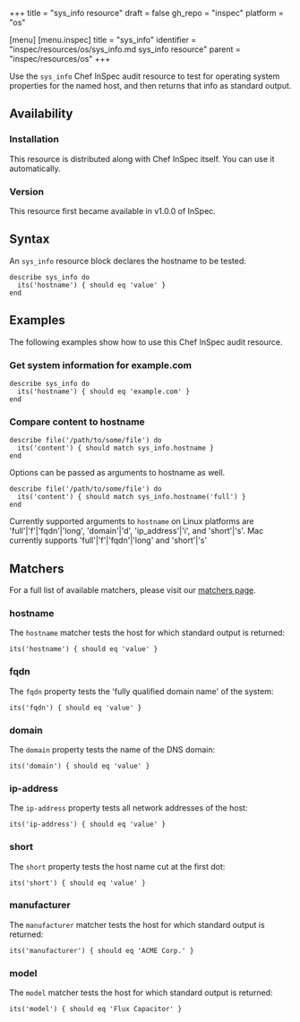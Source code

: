 +++
title = "sys_info resource"
draft = false
gh_repo = "inspec"
platform = "os"

[menu]
  [menu.inspec]
    title = "sys_info"
    identifier = "inspec/resources/os/sys_info.md sys_info resource"
    parent = "inspec/resources/os"
+++

Use the `sys_info` Chef InSpec audit resource to test for operating system properties for the named host, and then returns that info as standard output.

## Availability

### Installation

This resource is distributed along with Chef InSpec itself. You can use it automatically.

### Version

This resource first became available in v1.0.0 of InSpec.

## Syntax

An `sys_info` resource block declares the hostname to be tested:

    describe sys_info do
      its('hostname') { should eq 'value' }
    end

## Examples

The following examples show how to use this Chef InSpec audit resource.

### Get system information for example.com

    describe sys_info do
      its('hostname') { should eq 'example.com' }
    end

### Compare content to hostname

    describe file('/path/to/some/file') do
      its('content') { should match sys_info.hostname }
    end

Options can be passed as arguments to hostname as well.

    describe file('/path/to/some/file') do
      its('content') { should match sys_info.hostname('full') }
    end

Currently supported arguments to `hostname` on Linux platforms are 'full'|'f'|'fqdn'|'long', 'domain'|'d', 'ip_address'|'i', and 'short'|'s'. Mac currently supports 'full'|'f'|'fqdn'|'long' and 'short'|'s'

## Matchers

For a full list of available matchers, please visit our [matchers page](/inspec/matchers/).

### hostname

The `hostname` matcher tests the host for which standard output is returned:

    its('hostname') { should eq 'value' }

### fqdn

The `fqdn` property tests the 'fully qualified domain name' of the system:

    its('fqdn') { should eq 'value' }

### domain

The `domain` property tests the name of the DNS domain:

    its('domain') { should eq 'value' }

### ip-address

The `ip-address` property tests all network addresses of the host:

    its('ip-address') { should eq 'value' }

### short

The `short` property tests the host name cut at the first dot:

    its('short') { should eq 'value' }

### manufacturer

The `manufacturer` matcher tests the host for which standard output is returned:

    its('manufacturer') { should eq 'ACME Corp.' }

### model

The `model` matcher tests the host for which standard output is returned:

    its('model') { should eq 'Flux Capacitor' }
